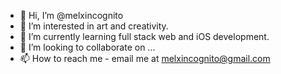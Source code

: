 - 👋 Hi, I’m @melxincognito
- 👀 I’m interested in art and creativity. 
- 🌱 I’m currently learning full stack web and iOS development. 
- 💞️ I’m looking to collaborate on ... 
- 📫 How to reach me - email me at melxincognito@gmail.com

<!---
melxincognito/melxincognito is a ✨ special ✨ repository because its `README.md` (this file) appears on your GitHub profile.
You can click the Preview link to take a look at your changes.
--->
